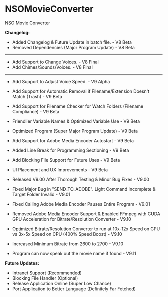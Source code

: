# NSOMovieConverter
NSO Movie Converter

**Changelog:**
- Added Changelog & Future Update in batch file. - V8 Beta
- Removed Dependencies (Major Program Update) - V8 Beta
---
- Add Support to Change Voices. - V8 Final
- Add Chimes/Sounds/Voices. - V8 Final
---
- Add Support to Adjust Voice Speed. - V9 Alpha

- Add Support for Automatic Removal if Filename/Extension Doesn't Match (Trash) - V9 Beta
- Add Support for Filename Checker for Watch Folders (Filename Compliance) - V9 Beta
- Friendlier Variable Names & Optimized Variable Use - V9 Beta
- Optimized Program (Super Major Program Update) - V9 Beta
- Add Support for Adobe Media Encoder Autostart - V9 Beta
- Added Line Break for Programming Sectioning - V9 Beta
- Add Blocking File Support for Future Uses - V9 Beta
- UI Placement and UX Improvements - V9 Beta

- Released V9.00 After Thorough Testing & Minor Bug Fixes - V9.00

- Fixed Major Bug in "SEND_TO_ADOBE". Light Command Incomplete & Target Folder Invalid - V9.01
- Fixed Calling Adobe Media Encoder Pauses Entire Program - V9.01

- Removed Adobe Media Encoder Support & Enabled FFmpeg with CUDA GPU Acceleration for Bitrate/Resolution Converter - V9.10
- Optimized Bitrate/Resolution Converter to run at 10x-12x Speed on GPU vs 3x-5x Speed on CPU (400% Speed Boost) - V9.10
- Increased Minimum Bitrate from 2600 to 2700 - V9.10

- Program can now speak out the movie name if found - V9.11

**Future Updates:**
- Intranet Support (Recommended)
- Blocking File Handler (Optional)
- Release Application Online (Super Low Chance)
- Port Application to Better Language (Definitely Far Fetched)
